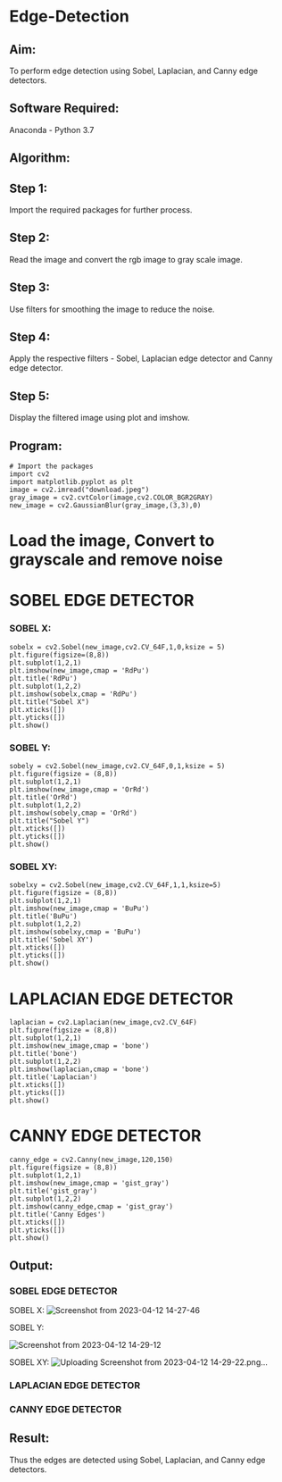 # Edge-Detection
## Aim:
To perform edge detection using Sobel, Laplacian, and Canny edge detectors.

## Software Required:
Anaconda - Python 3.7

## Algorithm:
## Step 1:
Import the required packages for further process.

## Step 2:
Read the image and convert the rgb image to gray scale image.

## Step 3:
Use filters for smoothing the image to reduce the noise.

## Step 4:
Apply the respective filters - Sobel, Laplacian edge detector and Canny edge detector.

## Step 5:
Display the filtered image using plot and imshow.

 
## Program:

``` 
# Import the packages
import cv2
import matplotlib.pyplot as plt
image = cv2.imread("download.jpeg")
gray_image = cv2.cvtColor(image,cv2.COLOR_BGR2GRAY)
new_image = cv2.GaussianBlur(gray_image,(3,3),0)
```
# Load the image, Convert to grayscale and remove noise
# SOBEL EDGE DETECTOR
### SOBEL X:
```
sobelx = cv2.Sobel(new_image,cv2.CV_64F,1,0,ksize = 5)
plt.figure(figsize=(8,8))
plt.subplot(1,2,1)
plt.imshow(new_image,cmap = 'RdPu')
plt.title('RdPu')
plt.subplot(1,2,2)
plt.imshow(sobelx,cmap = 'RdPu')
plt.title("Sobel X")
plt.xticks([])
plt.yticks([])
plt.show()
```

### SOBEL Y:
```
sobely = cv2.Sobel(new_image,cv2.CV_64F,0,1,ksize = 5)
plt.figure(figsize = (8,8))
plt.subplot(1,2,1)
plt.imshow(new_image,cmap = 'OrRd')
plt.title('OrRd')
plt.subplot(1,2,2)
plt.imshow(sobely,cmap = 'OrRd')
plt.title("Sobel Y")
plt.xticks([])
plt.yticks([])
plt.show()
```


### SOBEL XY:
```
sobelxy = cv2.Sobel(new_image,cv2.CV_64F,1,1,ksize=5)
plt.figure(figsize = (8,8))
plt.subplot(1,2,1)
plt.imshow(new_image,cmap = 'BuPu')
plt.title('BuPu')
plt.subplot(1,2,2)
plt.imshow(sobelxy,cmap = 'BuPu')
plt.title('Sobel XY')
plt.xticks([])
plt.yticks([])
plt.show()
```


# LAPLACIAN EDGE DETECTOR
```
laplacian = cv2.Laplacian(new_image,cv2.CV_64F)
plt.figure(figsize = (8,8))
plt.subplot(1,2,1)
plt.imshow(new_image,cmap = 'bone')
plt.title('bone')
plt.subplot(1,2,2)
plt.imshow(laplacian,cmap = 'bone')
plt.title('Laplacian')
plt.xticks([])
plt.yticks([])
plt.show()
```

# CANNY EDGE DETECTOR
```
canny_edge = cv2.Canny(new_image,120,150)
plt.figure(figsize = (8,8))
plt.subplot(1,2,1)
plt.imshow(new_image,cmap = 'gist_gray')
plt.title('gist_gray')
plt.subplot(1,2,2)
plt.imshow(canny_edge,cmap = 'gist_gray')
plt.title('Canny Edges')
plt.xticks([])
plt.yticks([])
plt.show()

```
## Output:
### SOBEL EDGE DETECTOR
SOBEL X:
![Screenshot from 2023-04-12 14-27-46](https://user-images.githubusercontent.com/119559822/231408016-976e8e5e-cb60-4f26-8939-666feccc4c6c.png)



SOBEL Y:



![Screenshot from 2023-04-12 14-29-12](https://user-images.githubusercontent.com/119559822/231408049-825120cc-12e3-485a-88da-50e035d8b9df.png)

SOBEL XY: 
![Uploading Screenshot from 2023-04-12 14-29-22.png…]()



### LAPLACIAN EDGE DETECTOR
 



### CANNY EDGE DETECTOR


## Result:
Thus the edges are detected using Sobel, Laplacian, and Canny edge detectors.
